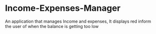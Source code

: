 # Income-Expenses-Manager
An application that manages Income and expenses, It displays red inform the user of when the balance is getting too low 
